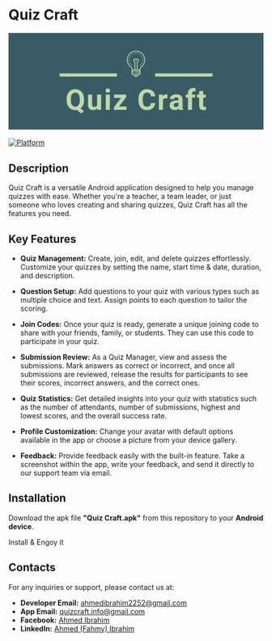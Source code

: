 # Quiz Craft

![Logo](images/facebook_cover_photo_1.png)

[![Platform](https://img.shields.io/badge/platform-Android-blue.svg)]()

## Description
Quiz Craft is a versatile Android application designed to help you manage quizzes with ease. Whether you're a teacher, a team leader, or just someone who loves creating and sharing quizzes, Quiz Craft has all the features you need.

## Key Features

- **Quiz Management:** Create, join, edit, and delete quizzes effortlessly. Customize your quizzes by setting the name, start time & date, duration, and description.

- **Question Setup:** Add questions to your quiz with various types such as multiple choice and text. Assign points to each question to tailor the scoring.

- **Join Codes:** Once your quiz is ready, generate a unique joining code to share with your friends, family, or students. They can use this code to participate in your quiz.

- **Submission Review:** As a Quiz Manager, view and assess the submissions. Mark answers as correct or incorrect, and once all submissions are reviewed, release the results for participants to see their scores, incorrect answers, and the correct ones.

- **Quiz Statistics:** Get detailed insights into your quiz with statistics such as the number of attendants, number of submissions, highest and lowest scores, and the overall success rate.

- **Profile Customization:** Change your avatar with default options available in the app or choose a picture from your device gallery.

- **Feedback:** Provide feedback easily with the built-in feature. Take a screenshot within the app, write your feedback, and send it directly to our support team via email.

## Installation
Download the apk file **"Quiz Craft.apk"** from this repository to your **Android device**.

Install & Engoy it

## Contacts
For any inquiries or support, please contact us at:
- **Developer Email:** ahmedibrahim2252@gmail.com
- **App Email:** quizcraft.info@gmail.com
- **Facebook:** [Ahmed Ibrahim](https://www.facebook.com/profile.php?id=100015635143894)
- **LinkedIn:** [Ahmed (Fahmy) Ibrahim](https://www.linkedin.com/in/ahmed-ibrahim-79b16320b/)
